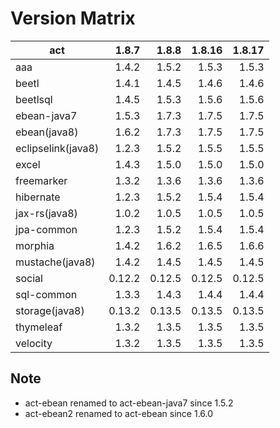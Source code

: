 # Version Matrix

| act                |   1.8.7 |  1.8.8 |  1.8.16 |  1.8.17 |
| ---                |   ----: |  ----: |   ----: |   ----: |
| aaa                |   1.4.2 |  1.5.2 |   1.5.3 |   1.5.3 |
| beetl              |   1.4.1 |  1.4.5 |   1.4.6 |   1.4.6 |
| beetlsql           |   1.4.5 |  1.5.3 |   1.5.6 |   1.5.6 |
| ebean-java7        |   1.5.3 |  1.7.3 |   1.7.5 |   1.7.5 |
| ebean(java8)       |   1.6.2 |  1.7.3 |   1.7.5 |   1.7.5 |
| eclipselink(java8) |   1.2.3 |  1.5.2 |   1.5.5 |   1.5.5 |
| excel              |   1.4.3 |  1.5.0 |   1.5.0 |   1.5.0 |
| freemarker         |   1.3.2 |  1.3.6 |   1.3.6 |   1.3.6 |
| hibernate          |   1.2.3 |  1.5.2 |   1.5.4 |   1.5.4 |
| jax-rs(java8)      |   1.0.2 |  1.0.5 |   1.0.5 |   1.0.5 |
| jpa-common         |   1.2.3 |  1.5.2 |   1.5.4 |   1.5.4 |
| morphia            |   1.4.2 |  1.6.2 |   1.6.5 |   1.6.6 |
| mustache(java8)    |   1.4.2 |  1.4.5 |   1.4.5 |   1.4.5 |
| social             |  0.12.2 | 0.12.5 |  0.12.5 |  0.12.5 |
| sql-common         |   1.3.3 |  1.4.3 |   1.4.4 |   1.4.4 |
| storage(java8)     |  0.13.2 | 0.13.5 |  0.13.5 |  0.13.5 |
| thymeleaf          |   1.3.2 |  1.3.5 |   1.3.5 |   1.3.5 |
| velocity           |   1.3.2 |  1.3.5 |   1.3.5 |   1.3.5 |

## Note

* act-ebean renamed to act-ebean-java7 since 1.5.2
* act-ebean2 renamed to act-ebean since 1.6.0
